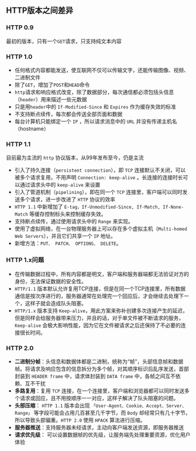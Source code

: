 ## **HTTP版本之间差异**

### **HTTP 0.9**

最初的版本，只有一个`GET`请求，只支持纯文本内容

### **HTTP 1.0**

- 任何格式内容都能发送，使互联网不仅可以传输文字，还能传输图像、视频、二进制文件
- 除了`GET`，增加了`POST`和`HEAD`命令
- `http`请求和响应格式改变，除了数据部分，每次通信都必须包括头信息（`header`）用来描述一些元数据
- 只是用`header`中的 `If-Modified-Since` 和 `Expires` 作为缓存失效的标准
- 不支持断点续传，每次都会传送全部页面和数据
- 每台计算机只能绑定一个 `IP` ，所以请求消息中的 `URL` 并没有传递主机名（hostname）

### **HTTP 1.1**

目前最为主流的 `http` 协议版本，从99年发布至今，仍是主流
- 引入了持久连接（`persistent connection`），即 `TCP` 连接默认不关闭，可以被多个请求复用，不用声明 `Connection: keep-alive` 。长连接的连接时长可以通过请求头中的 `keep-alive` 来设置
- 引入了管道机制（`pipelining`），即在同一个 `TCP` 连接里，客户端可以同时发送多个请求，进一步改进了 `HTTP` 协议的效率
- `HTTP 1.1` 中新增加了 `E-tag，If-Unmodified-Since, If-Match, If-None-Match` 等缓存控制标头来控制缓存失效。
- 支持断点续传，通过使用请求头中的 `Range` 来实现。
- 使用了虚拟网络，在一台物理服务器上可以存在多个虚拟主机（`Multi-homed Web Servers`），并且它们共享一个 `IP` 地址。
- 新增方法：`PUT、 PATCH、 OPTIONS、 DELETE`。

### **HTTP 1.x问题**

- 在传输数据过程中，所有内容都是明文，客户端和服务器端都无法验证对方的身份，无法保证数据的安全性。
-  `HTTP/1.1` 版本默认允许复用TCP连接，但是在同一个TCP连接里，所有数据通信是按次序进行的，服务器通常在处理完一个回应后，才会继续去处理下一个，这样子就会造成队头阻塞。
- `HTTP/1.x` 版本支持 `Keep-alive`，用此方案来弥补创建多次连接产生的延迟，但是同样会给服务器带来压力，并且的话，对于单文件被不断请求的服务，`Keep-alive` 会极大影响性能，因为它在文件被请求之后还保持了不必要的连接很长时间。

### **HTTP 2.0**

- **二进制分帧**：头信息和数据体都是二进制，统称为“帧”，头部信息帧和数据帧。将请求及响应包含的信息拆分为多个帧，对其顺序标识后乱序发送，首部封装到 `HEADER frame` 中，请求体封装到 `DATA frame` 中，各帧之间互不依赖、互不干扰
- **多路复用**：复用 `TCP` 连接，在一个连接里，客户端和浏览器都可以同时发送多个请求或回应，且不用按顺序一一对应，这样子解决了队头阻塞的问题。
- **头部压缩**： `HTTP 1.1` 版本会出现 `「User-Agent、Cookie、Accept、Server、Range」` 等字段可能会占用几百甚至几千字节，而 `Body` 却经常只有几十字节，所以导致头部偏重。`HTTP 2.0` 使用 `HPACK` 算法进行压缩。
- **服务器推送**：支持服务器未经请求，主动向客户端发送资源，即服务器推送
- **请求优先级**： 可以设置数据帧的优先级，让服务端先处理重要资源，优化用户体验
